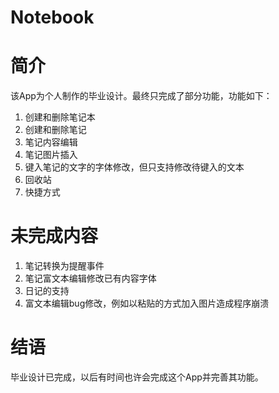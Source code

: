# Notebook
# 简介
该App为个人制作的毕业设计。最终只完成了部分功能，功能如下：
1. 创建和删除笔记本
2. 创建和删除笔记
3. 笔记内容编辑
4. 笔记图片插入
5. 键入笔记的文字的字体修改，但只支持修改待键入的文本
6. 回收站
7. 快捷方式

# 未完成内容
1. 笔记转换为提醒事件
2. 笔记富文本编辑修改已有内容字体
3. 日记的支持
4. 富文本编辑bug修改，例如以粘贴的方式加入图片造成程序崩溃

# 结语
毕业设计已完成，以后有时间也许会完成这个App并完善其功能。

